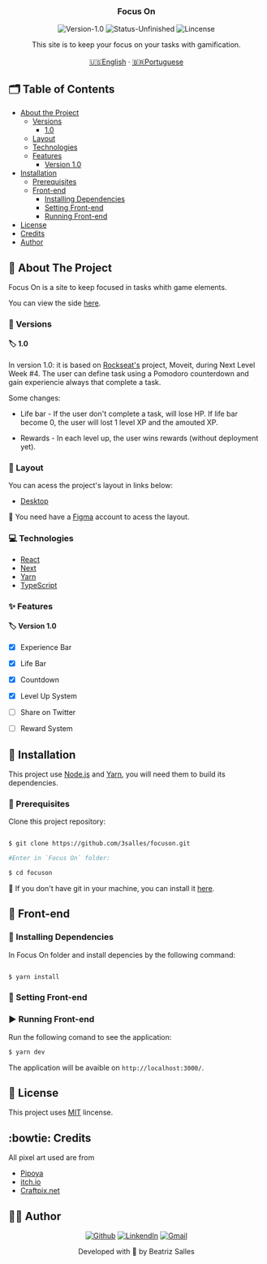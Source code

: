 <p align="center">
  <h3 align="center">Focus On</h3>

<p align="center">
  <img src="https://img.shields.io/static/v1?label=Version&message=1.0&color=7159c1" alt="Version-1.0" />
  <img src="https://img.shields.io/badge/status-unfinished-orange" alt="Status-Unfinished "/>
  <img src="https://img.shields.io/static/v1?label=Lincense&message=MIT&color=0000ff " alt="Lincense" />
</p>

<p align="center">
    This site is to keep your focus on your tasks with gamification.
    <br />
    <br />
    <a href="README.md">🇺🇸English</a>
    ·
    <a href="README-pt.md">🇧🇷Portuguese</a>
  </p>
</p>

<!-- TABLE OF CONTENTS -->
## 🗂 Table of Contents

* [About the Project](#book-about-the-project)
  * [Versions](#bookmark-tabs-versions)
    * [1.0](#label-1.0)
  * [Layout](#art-layout)
  * [Technologies](#computer-technologies)
  * [Features](#sparkles-features)
    * [Version 1.0](#label-version-1.0)
* [Installation](#bricks-installation)
  * [Prerequisites](#construction-prerequisites)
  * [Front-end](#lipstick-front-end)
    * [Installing Dependencies](#construction-installing-dependencies)
    * [Setting Front-end](#wrench-setting-front-end)
    * [Running Front-end](#arrow_forward-running-front-end)
* [License](#page_facing_up-license)
* [Credits](#bowtie_credits)
* [Author](#woman_technologist-author)

## :book: About The Project

Focus On is a site to keep focused in tasks whith game elements.

You can view the side [here](https://focuson-theta.vercel.app).

### :bookmark_tabs: Versions

#### :label: 1.0

In version 1.0: it is based on [Rockseat's](https://rocketseat.com.br) project, Moveit, during Next Level Week #4. 
The user can define task using a Pomodoro counterdown and gain experiencie always that complete a task. 

Some changes:

* Life bar - If the user don't complete a task, will lose HP. If life bar become 0, the user will lost 1 level XP and the amouted XP.

* Rewards - In each level up, the user wins rewards (without deployment yet).


### :art: Layout

You can acess the project's layout in links below:

* [Desktop](https://www.figma.com/file/LUy2X26xvxfd8g26T3hkdW/FocusOn-1.0?node-id=0%3A1)


🚨 You need have a [Figma](https://www.figma.com) account to acess the layout.

### :computer: Technologies


* [React](https://reactjs.org)
* [Next](https://nextjs.org)
* [Yarn](https://yarnpkg.com)
* [TypeScript](https://www.typescriptlang.org)

### :sparkles: Features

#### :label: Version 1.0

  - [x] Experience Bar
  - [x] Life Bar
  - [x] Countdown
  - [x] Level Up System
  - [ ] Share on Twitter
  - [ ] Reward System
  

## :bricks: Installation

This project use [Node.js](https://nodejs.org/en/) and [Yarn](https://yarnpkg.com), you will need them to build its dependencies.

### :construction: Prerequisites

Clone this project repository:
```bash

$ git clone https://github.com/3salles/focuson.git

#Enter in `Focus On` folder:

$ cd focuson
```

🚨 If you don't have git in your machine, you can install it [here](https://git-scm.com/downloads).

## :lipstick: Front-end

### :construction: Installing Dependencies

In Focus On folder and install depencies by the following command:

```bash

$ yarn install

```

### :wrench: Setting Front-end



### :arrow_forward: Running Front-end

Run the following comand to see the application:

```bash
$ yarn dev
```

The application will be avaible on `http://localhost:3000/`.

## :page_facing_up: License

This project uses [MIT]() lincense.

## :bowtie: Credits

All pixel art used are from

* [Pipoya](https://pipoya.itch.io)
* [itch.io](https://itch.io)
* [Craftpix.net](https://craftpix.net)

## :woman_technologist: Author
<p align="center">
  <a href="https://github.com/3salles"><img src="https://img.shields.io/badge/-Github-000?style=flat-square&logo=Github&logoColor=white&link=https://github.com/3salles" alt="Github" /></a>
  <a href="https://www.linkedin.com/in/beatriz-salles-b701a31a6/"><img src="https://img.shields.io/badge/-LinkedIn-blue?style=flat-square&logo=Linkedin&logoColor=white&link=https://www.linkedin.com/in/beatriz-salles-b701a31a6" alt="LinkendIn" /></a>
  <a href="mailto:beatrizsallesss@gmail.com"><img src="https://img.shields.io/badge/-Gmail-c14438?style=flat-square&logo=Gmail&logoColor=white&link=mailto:beatrizsallesss@gmail.com" alt="Gmail" /></a>
</p>

<p align="center">Developed with 💜 by Beatriz Salles</p>
